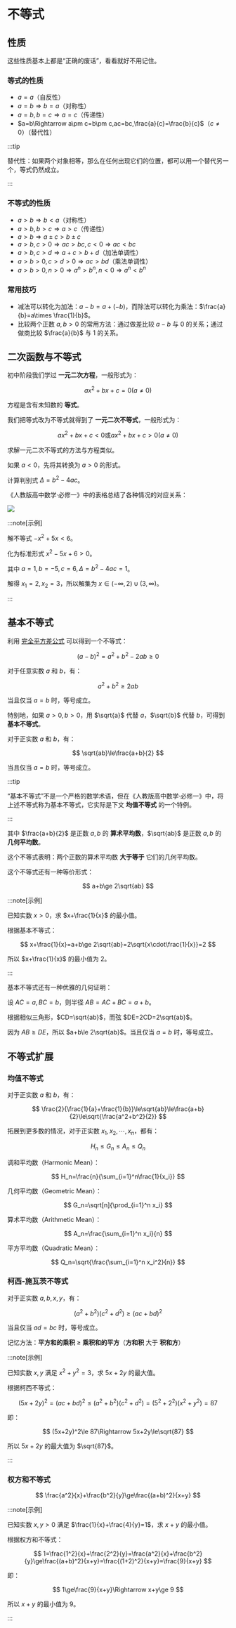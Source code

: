 # 不等式

## 性质

这些性质基本上都是“正确的废话”，看看就好不用记住。

### 等式的性质

- $a=a$（自反性）
- ‌$a=b\Rightarrow b=a$（对称性）
- $a=b,b=c\Rightarrow a=c$（传递性）
- $a=b\Rightarrow a\pm c=b\pm c,ac=bc,\frac{a}{c}=\frac{b}{c}$（$c\neq 0$）（替代性）

:::tip

替代性：如果两个对象相等，那么在任何出现它们的位置，都可以用一个替代另一个，等式仍然成立。

:::

### 不等式的性质

- $a>b\Rightarrow b<a$（对称性）
- $a>b,b>c\Rightarrow a>c$（传递性）
- $a>b\Rightarrow a\pm c>b\pm c$
- $a>b,c>0\Rightarrow ac>bc,c<0\Rightarrow ac<bc$
- $a>b,c>d\Rightarrow a+c>b+d$（加法单调性）
- $a>b>0,c>d>0\Rightarrow ac>bd$（乘法单调性）
- $a>b>0,n>0\Rightarrow a^n>b^n,n<0\Rightarrow a^n<b^n$

### 常用技巧

- 减法可以转化为加法：$a-b=a+(-b)$，而除法可以转化为乘法：$\frac{a}{b}=a\times \frac{1}{b}$。
- 比较两个正数 $a,b>0$ 的常用方法：通过做差比较 $a-b$ 与 $0$ 的关系；通过做商比较 $\frac{a}{b}$ 与 $1$ 的关系。

## 二次函数与不等式

初中阶段我们学过 **一元二次方程**，一般形式为：

$$
ax^2+bx+c=0(a\neq 0)
$$

方程是含有未知数的 **等式**。

我们把等式改为不等式就得到了 **一元二次不等式**，一般形式为：

$$
ax^2+bx+c<0\text{或}ax^2+bx+c>0(a\neq 0)
$$

<Desmos id="s8qv3vgffa" />

求解一元二次不等式的方法与方程类似。

如果 $a<0$，先将其转换为 $a>0$ 的形式。

计算判别式 $\Delta=b^2-4ac$。

《人教版高中数学·必修一》中的表格总结了各种情况的对应关系：

![](assets/table.png)

:::note[示例]

解不等式 $-x^2+5x<6$。

化为标准形式 $x^2-5x+6>0$。

其中 $a=1,b=-5,c=6,\Delta=b^2-4ac=1$。

解得 $x_1=2,x_2=3$，所以解集为 $x\in(-\infty,2)\cup(3,\infty)$。

:::

## 基本不等式

利用 [完全平方差公式](transition#平方公式) 可以得到一个不等式：

$$
(a-b)^2=a^2+b^2-2ab\ge 0
$$

对于任意实数 $a$ 和 $b$，有：

$$
a^2+b^2\ge 2ab
$$

当且仅当 $a=b$ 时，等号成立。

特别地，如果 $a>0,b>0$，用 $\sqrt{a}$ 代替 $a$，$\sqrt{b}$ 代替 $b$，可得到 **基本不等式**。

对于正实数 $a$ 和 $b$，有：

$$
\sqrt{ab}\le\frac{a+b}{2}
$$

当且仅当 $a=b$ 时，等号成立。

:::tip

“基本不等式”不是一个严格的数学术语，但在《人教版高中数学·必修一》中，将上述不等式称为基本不等式，它实际是下文 **均值不等式** 的一个特例。

:::

其中 $\frac{a+b}{2}$ 是正数 $a,b$ 的 **算术平均数**，$\sqrt{ab}$ 是正数 $a,b$ 的 **几何平均数**。

这个不等式表明：两个正数的算术平均数 **大于等于** 它们的几何平均数。

这个不等式还有一种等价形式：

$$
a+b\ge 2\sqrt{ab}
$$

:::note[示例]

已知实数 $x>0$，求 $x+\frac{1}{x}$ 的最小值。

根据基本不等式：

$$
x+\frac{1}{x}=a+b\ge 2\sqrt{ab}=2\sqrt{x\cdot\frac{1}{x}}=2
$$

所以 $x+\frac{1}{x}$ 的最小值为 $2$。

:::

基本不等式还有一种优雅的几何证明：

设 $AC=a,BC=b$，则半径 $AB=AC+BC=a+b$。

根据相似三角形，$CD=\sqrt{ab}$，而弦 $DE=2CD=2\sqrt{ab}$。

因为 $AB\ge DE$，所以 $a+b\le 2\sqrt{ab}$。当且仅当 $a=b$ 时，等号成立。

<Desmos id="hzzctb8v6z" />

## 不等式扩展

### 均值不等式

对于正实数 $a$ 和 $b$，有：

$$
\frac{2}{\frac{1}{a}+\frac{1}{b}}\le\sqrt{ab}\le\frac{a+b}{2}\le\sqrt{\frac{a^2+b^2}{2}}
$$

拓展到更多数的情况，对于正实数 $x_1,x_2,\cdots,x_n$，都有：

$$
H_n\le G_n\le A_n\le Q_n
$$

调和平均数（Harmonic Mean）：

$$
H_n=\frac{n}{\sum_{i=1}^n\frac{1}{x_i}}
$$

几何平均数（Geometric Mean）：

$$
G_n=\sqrt[n]{\prod_{i=1}^n x_i}
$$

算术平均数（Arithmetic Mean）：

$$
A_n=\frac{\sum_{i=1}^n x_i}{n}
$$

平方平均数（Quadratic Mean）：

$$
Q_n=\sqrt{\frac{\sum_{i=1}^n x_i^2}{n}}
$$

### 柯西-施瓦茨不等式

对于正实数 $a,b,x,y$，有：

$$
(a^2+b^2)(c^2+d^2)\ge(ac+bd)^2
$$

当且仅当 $ad=bc$ 时，等号成立。

记忆方法：**平方和的乘积** $\ge$ **乘积和的平方**（**方和积** 大于 **积和方**）

:::note[示例]

已知实数 $x,y$ 满足 $x^2+y^2=3$，求 $5x+2y$ 的最大值。

根据柯西不等式：

$$
(5x+2y)^2=(ac+bd)^2\le (a^2+b^2)(c^2+d^2)=(5^2+2^2)(x^2+y^2)=87
$$

即：

$$
(5x+2y)^2\le 87\Rightarrow 5x+2y\le\sqrt{87}
$$

所以 $5x+2y$ 的最大值为 $\sqrt{87}$。

:::

### 权方和不等式

$$
\frac{a^2}{x}+\frac{b^2}{y}\ge\frac{(a+b)^2}{x+y}
$$

:::note[示例]

已知实数 $x,y>0$ 满足 $\frac{1}{x}+\frac{4}{y}=1$，求 $x+y$ 的最小值。

根据权方和不等式：

$$
1=\frac{1^2}{x}+\frac{2^2}{y}=\frac{a^2}{x}+\frac{b^2}{y}\ge\frac{(a+b)^2}{x+y}=\frac{(1+2)^2}{x+y}=\frac{9}{x+y}
$$

即：

$$
1\ge\frac{9}{x+y}\Rightarrow x+y\ge 9
$$

所以 $x+y$ 的最小值为 $9$。

:::
